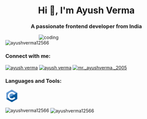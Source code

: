 <h1 align="center">Hi 👋, I'm Ayush Verma</h1>
<h3 align="center">A passionate frontend developer from India</h3>
<img align="right"alt="coding"width="400"src="https://www.google.com/imgres?imgurl=https%3A%2F%2Fi.pinimg.com%2Foriginals%2Fe8%2Ff4%2F53%2Fe8f453469a3ec97ecd354df465d73913.gif&tbnid=35X6L1D39_KDvM&vet=12ahUKEwiHuN2D8fGAAxVkmmMGHQJzDpsQMygaegUIARC-AQ..i&imgrefurl=https%3A%2F%2Fin.pinterest.com%2Fpin%2Fpinterest--59813501292017265%2F&docid=peXWGyUPT-4YHM&w=500&h=500&q=animated%20coding%20gif&ved=2ahUKEwiHuN2D8fGAAxVkmmMGHQJzDpsQMygaegUIARC-AQ">
<p align="left"> <img src="https://komarev.com/ghpvc/?username=ayushverma12566&label=Profile%20views&color=0e75b6&style=flat" alt="ayushverma12566" /> </p>

<h3 align="left">Connect with me:</h3>
<p align="left">
<a href="https://linkedin.com/in/ayush verma" target="blank"><img align="center" src="https://raw.githubusercontent.com/rahuldkjain/github-profile-readme-generator/master/src/images/icons/Social/linked-in-alt.svg" alt="ayush verma" height="30" width="40" /></a>
<a href="https://fb.com/ayush verma" target="blank"><img align="center" src="https://raw.githubusercontent.com/rahuldkjain/github-profile-readme-generator/master/src/images/icons/Social/facebook.svg" alt="ayush verma" height="30" width="40" /></a>
<a href="https://instagram.com/mr._ayushverma._2005" target="blank"><img align="center" src="https://raw.githubusercontent.com/rahuldkjain/github-profile-readme-generator/master/src/images/icons/Social/instagram.svg" alt="mr._ayushverma._2005" height="30" width="40" /></a>
</p>

<h3 align="left">Languages and Tools:</h3>
<p align="left"> <a href="https://www.cprogramming.com/" target="_blank" rel="noreferrer"> <img src="https://raw.githubusercontent.com/devicons/devicon/master/icons/c/c-original.svg" alt="c" width="40" height="40"/> </a>
<p align="left"> <a href="https://www.pythonprogramming.com/" target="_blank" rel="noreeferrer"></a></p>

</p>

<p><img align="left" src="https://github-readme-stats.vercel.app/api/top-langs?username=ayushverma12566&show_icons=true&locale=en&layout=compact" alt="ayushverma12566" /></p>

<p>&nbsp;<img align="center" src="https://github-readme-stats.vercel.app/api?username=ayushverma12566&show_icons=true&locale=en" alt="ayushverma12566" /></p>

